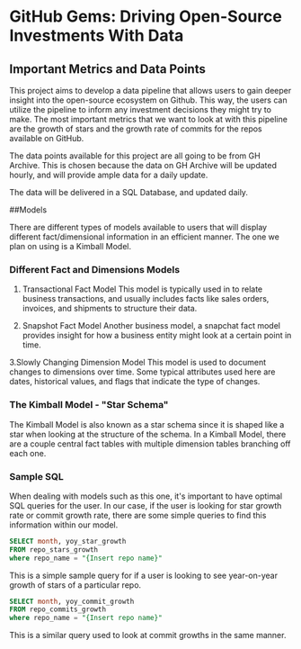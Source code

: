 # GitHub Gems: Driving Open-Source Investments With Data

## Important Metrics and Data Points 

This project aims to develop a data pipeline that allows users to gain deeper insight into the open-source ecosystem on 
Github. This way, the users can utilize the pipeline to inform any investment decisions they might try to make. 
The most important metrics that we want to look at with this pipeline are the growth of stars and the growth rate of commits for the repos 
available on GitHub. 

The data points available for this project are all going to be from GH Archive. This is chosen because the data on GH Archive will be 
updated hourly, and will provide ample data for a daily update. 

The data will be delivered in a SQL Database, and updated daily. 

##Models 

There are different types of models available to users that will display 
different fact/dimensional information in an efficient manner. The one we 
plan on using is a Kimball Model. 

### Different Fact and Dimensions Models 
1. Transactional Fact Model 
This model is typically used in to relate business transactions, and 
usually includes facts like sales orders, invoices, and shipments to 
structure their data. 

2. Snapshot Fact Model 
Another business model, a snapchat fact model provides insight for how a 
business entity might look at a certain point in time.
 
3.Slowly Changing Dimension Model 
This model is used to document changes to dimensions over time. Some 
typical attributes used here are dates, historical values, and flags that 
indicate the type of changes. 

### The Kimball Model - "Star Schema" 

The Kimball Model is also known as a star schema since it is shaped like a 
star when looking at the structure of the schema. In a Kimball Model, 
there are a couple central fact tables with multiple dimension tables 
branching off each one. 

### Sample SQL 
When dealing with models such as this one, it's important to have optimal 
SQL queries for the user. In our case, if the user is looking for star 
growth rate or commit growth rate, there are some simple queries to find 
this information within our model. 

```sql 
SELECT month, yoy_star_growth 
FROM repo_stars_growth
where repo_name = "{Insert repo name}" 
``` 

This is a simple sample query for if a user is looking to see year-on-year 
growth of stars of a particular repo. 

```sql
SELECT month, yoy_commit_growth 
FROM repo_commits_growth 
where repo_name = "{Insert repo name}"
```

This is a similar query used to look at commit growths in the same manner. 

